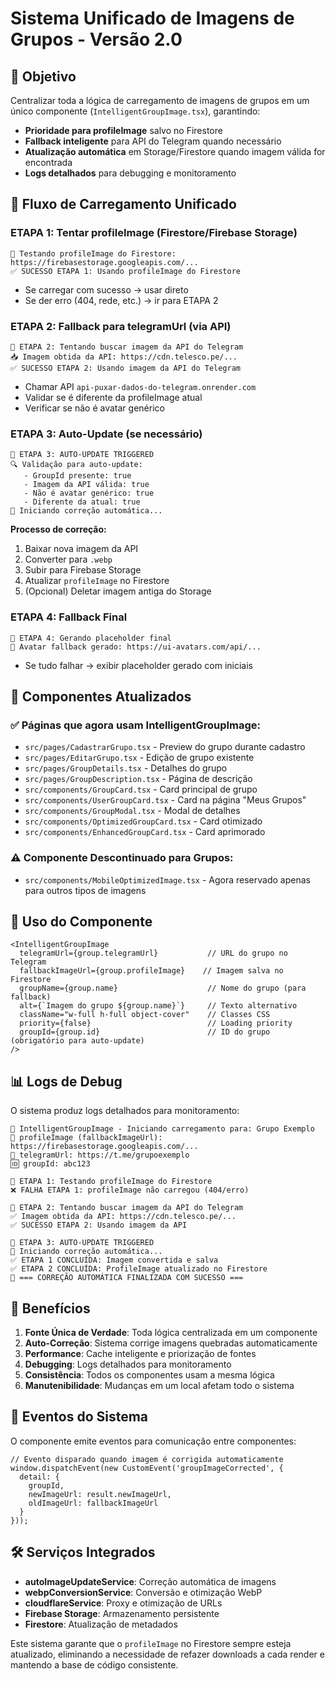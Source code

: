 # Sistema Unificado de Imagens de Grupos - Versão 2.0

## 🎯 Objetivo

Centralizar toda a lógica de carregamento de imagens de grupos em um único componente (`IntelligentGroupImage.tsx`), garantindo:

- **Prioridade para profileImage** salvo no Firestore
- **Fallback inteligente** para API do Telegram quando necessário  
- **Atualização automática** em Storage/Firestore quando imagem válida for encontrada
- **Logs detalhados** para debugging e monitoramento

## 🔄 Fluxo de Carregamento Unificado

### ETAPA 1: Tentar profileImage (Firestore/Firebase Storage)
```
🎯 Testando profileImage do Firestore: https://firebasestorage.googleapis.com/...
✅ SUCESSO ETAPA 1: Usando profileImage do Firestore
```
- Se carregar com sucesso → usar direto
- Se der erro (404, rede, etc.) → ir para ETAPA 2

### ETAPA 2: Fallback para telegramUrl (via API)
```
🔄 ETAPA 2: Tentando buscar imagem da API do Telegram
📥 Imagem obtida da API: https://cdn.telesco.pe/...
✅ SUCESSO ETAPA 2: Usando imagem da API do Telegram
```
- Chamar API `api-puxar-dados-do-telegram.onrender.com`
- Validar se é diferente da profileImage atual
- Verificar se não é avatar genérico

### ETAPA 3: Auto-Update (se necessário)
```
🚀 ETAPA 3: AUTO-UPDATE TRIGGERED
🔍 Validação para auto-update:
   - GroupId presente: true
   - Imagem da API válida: true
   - Não é avatar genérico: true
   - Diferente da atual: true
🔄 Iniciando correção automática...
```

**Processo de correção:**
1. Baixar nova imagem da API
2. Converter para `.webp` 
3. Subir para Firebase Storage
4. Atualizar `profileImage` no Firestore
5. (Opcional) Deletar imagem antiga do Storage

### ETAPA 4: Fallback Final
```
🎨 ETAPA 4: Gerando placeholder final
🎨 Avatar fallback gerado: https://ui-avatars.com/api/...
```
- Se tudo falhar → exibir placeholder gerado com iniciais

## 📁 Componentes Atualizados

### ✅ Páginas que agora usam IntelligentGroupImage:
- `src/pages/CadastrarGrupo.tsx` - Preview do grupo durante cadastro
- `src/pages/EditarGrupo.tsx` - Edição de grupo existente  
- `src/pages/GroupDetails.tsx` - Detalhes do grupo
- `src/pages/GroupDescription.tsx` - Página de descrição
- `src/components/GroupCard.tsx` - Card principal de grupo
- `src/components/UserGroupCard.tsx` - Card na página "Meus Grupos"
- `src/components/GroupModal.tsx` - Modal de detalhes
- `src/components/OptimizedGroupCard.tsx` - Card otimizado
- `src/components/EnhancedGroupCard.tsx` - Card aprimorado

### ⚠️ Componente Descontinuado para Grupos:
- `src/components/MobileOptimizedImage.tsx` - Agora reservado apenas para outros tipos de imagens

## 🔧 Uso do Componente

```tsx
<IntelligentGroupImage
  telegramUrl={group.telegramUrl}           // URL do grupo no Telegram
  fallbackImageUrl={group.profileImage}    // Imagem salva no Firestore
  groupName={group.name}                    // Nome do grupo (para fallback)
  alt={`Imagem do grupo ${group.name}`}     // Texto alternativo
  className="w-full h-full object-cover"    // Classes CSS
  priority={false}                          // Loading priority
  groupId={group.id}                        // ID do grupo (obrigatório para auto-update)
/>
```

## 📊 Logs de Debug

O sistema produz logs detalhados para monitoramento:

```
🔄 IntelligentGroupImage - Iniciando carregamento para: Grupo Exemplo
📸 profileImage (fallbackImageUrl): https://firebasestorage.googleapis.com/...
🔗 telegramUrl: https://t.me/grupoexemplo
🆔 groupId: abc123

🎯 ETAPA 1: Testando profileImage do Firestore
❌ FALHA ETAPA 1: profileImage não carregou (404/erro)

🔄 ETAPA 2: Tentando buscar imagem da API do Telegram
✅ Imagem obtida da API: https://cdn.telesco.pe/...
✅ SUCESSO ETAPA 2: Usando imagem da API

🚀 ETAPA 3: AUTO-UPDATE TRIGGERED
🔄 Iniciando correção automática...
✅ ETAPA 1 CONCLUÍDA: Imagem convertida e salva
✅ ETAPA 2 CONCLUÍDA: ProfileImage atualizado no Firestore
🎯 === CORREÇÃO AUTOMÁTICA FINALIZADA COM SUCESSO ===
```

## 🎯 Benefícios

1. **Fonte Única de Verdade**: Toda lógica centralizada em um componente
2. **Auto-Correção**: Sistema corrige imagens quebradas automaticamente
3. **Performance**: Cache inteligente e priorização de fontes
4. **Debugging**: Logs detalhados para monitoramento
5. **Consistência**: Todos os componentes usam a mesma lógica
6. **Manutenibilidade**: Mudanças em um local afetam todo o sistema

## 🔄 Eventos do Sistema

O componente emite eventos para comunicação entre componentes:

```tsx
// Evento disparado quando imagem é corrigida automaticamente
window.dispatchEvent(new CustomEvent('groupImageCorrected', {
  detail: { 
    groupId, 
    newImageUrl: result.newImageUrl,
    oldImageUrl: fallbackImageUrl
  }
}));
```

## 🛠️ Serviços Integrados

- **autoImageUpdateService**: Correção automática de imagens
- **webpConversionService**: Conversão e otimização WebP
- **cloudflareService**: Proxy e otimização de URLs
- **Firebase Storage**: Armazenamento persistente
- **Firestore**: Atualização de metadados

Este sistema garante que o `profileImage` no Firestore sempre esteja atualizado, eliminando a necessidade de refazer downloads a cada render e mantendo a base de código consistente.
